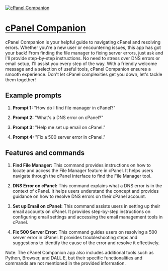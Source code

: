 [![cPanel Companion](https://files.oaiusercontent.com/file-92HbU9MEMYER7uf1QNqUf3du?se=2123-10-16T22%3A28%3A51Z&sp=r&sv=2021-08-06&sr=b&rscc=max-age%3D31536000%2C%20immutable&rscd=attachment%3B%20filename%3D2fbb5ab5-a684-462d-85c2-79e5222aebe7.png&sig=jfXYFmIGoTuBLEQt8RTsQhb3l3BZWDLQuwWklDSqGc4%3D)](https://chat.openai.com/g/g-Qo1zDwBxg-cpanel-companion)

# [cPanel Companion](https://chat.openai.com/g/g-Qo1zDwBxg-cpanel-companion)

cPanel Companion is your helpful guide to navigating cPanel and resolving errors. Whether you're a new user or encountering issues, this app has got your back! From finding the file manager to fixing server errors, just ask and I'll provide step-by-step instructions. No need to stress over DNS errors or email setup, I'll assist you every step of the way. With a friendly welcome message and a selection of useful tools, cPanel Companion ensures a smooth experience. Don't let cPanel complexities get you down, let's tackle them together!

## Example prompts

1. **Prompt 1:** "How do I find file manager in cPanel?"

2. **Prompt 2:** "What's a DNS error on cPanel?"

3. **Prompt 3:** "Help me set up email on cPanel."

4. **Prompt 4:** "Fix a 500 server error in cPanel."

## Features and commands

1. **Find File Manager:** This command provides instructions on how to locate and access the File Manager feature in cPanel. It helps users navigate through the cPanel interface to find the File Manager tool.

2. **DNS Error on cPanel:** This command explains what a DNS error is in the context of cPanel. It helps users understand the concept and provides guidance on how to resolve DNS errors on their cPanel account.

3. **Set up Email on cPanel:** This command assists users in setting up their email accounts on cPanel. It provides step-by-step instructions on configuring email settings and accessing the email management tools in cPanel.

4. **Fix 500 Server Error:** This command guides users on resolving a 500 server error in cPanel. It provides troubleshooting steps and suggestions to identify the cause of the error and resolve it effectively.

Note: The cPanel Companion app also includes additional tools such as Python, Browser, and DALL·E, but their specific functionalities and commands are not mentioned in the provided information.